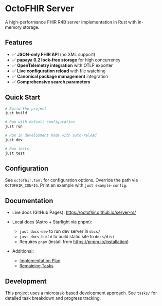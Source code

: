 # OctoFHIR Server

A high-performance FHIR R4B server implementation in Rust with in-memory storage.

## Features

- ✅ **JSON-only FHIR API** (no XML support)
- ✅ **papaya 0.2 lock-free storage** for high concurrency
- ✅ **OpenTelemetry integration** with OTLP exporter
- ✅ **Live configuration reload** with file watching
- ✅ **Canonical package management** integration
- ✅ **Comprehensive search parameters**

## Quick Start

```bash
# Build the project
just build

# Run with default configuration
just run

# Run in development mode with auto-reload
just dev

# Run tests
just test
```

## Configuration

See `octofhir.toml` for configuration options. Override the path via `OCTOFHIR_CONFIG`. Print an example with `just example-config`.

## Documentation

- Live docs (GitHub Pages): https://octofhir.github.io/server-rs/
- Local docs (Astro + Starlight via pnpm):
  - `just docs-dev` to run dev server in `docs/`
  - `just docs-build` to build static site to `docs/dist`
  - Requires `pnpm` (install from https://pnpm.io/installation)
  
- Additional:
  - [Implementation Plan](./IMPLEMENTATION_PLAN.md)
  - [Remaining Tasks](./remaining_tasks.md)

## Development

This project uses a microtask-based development approach. See `tasks/` for detailed task breakdown and progress tracking.
